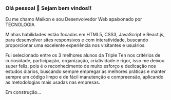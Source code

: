 ### Olá pessoal 👋 Sejam bem vindos!!

Eu me chamo Maikon e sou Desenvolvedor Web apaixonado por TECNOLOGIA

Minhas habilidades estão focadas em HTML5, CSS3, JavaScript e React.js, para desenvolver sites responsivos e com interatividade, buscando 
proporcionar uma excelente experiência nos visitantes e usuários.

Fui selecionado entre os 3 melhores alunos da Triple Ten nos critérios de curiosidade, participação, organização, criatividade e rigor, isso
me deixou super feliz, pois é o reconhecimento de muito esforço e dedicação nos estudos diários, buscando sempre empregar as melhores práticas 
e manter sempre um código limpo e de fácil manutenção e compreensão, aplicando as metodologias mais usadas nas empresas.

Em construção...

<!---Também tenho formação superior em Processos Gerenciais, que me dão uma visão mais ampla e ---!>



<!--
**MaikonCorrea/maikoncorrea** is a ✨ _special_ ✨ repository because its `README.md` (this file) appears on your GitHub profile.

Here are some ideas to get you started:

- 🔭 I’m currently working on ...
- 🌱 I’m currently learning ...
- 👯 I’m looking to collaborate on ...
- 🤔 I’m looking for help with ...
- 💬 Ask me about ...
- 📫 How to reach me: ...
- 😄 Pronouns: ...
- ⚡ Fun fact: ...
-->
